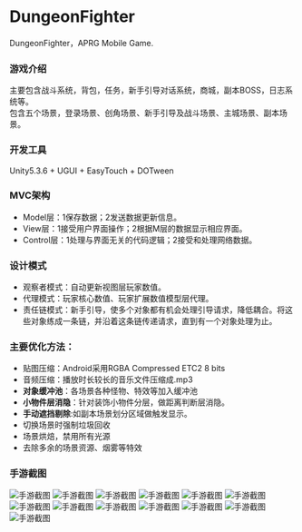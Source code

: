 # DungeonFighter
DungeonFighter，APRG Mobile Game.<br>


### 游戏介绍

主要包含战斗系统，背包，任务，新手引导对话系统，商城，副本BOSS，日志系统等。<br>
包含五个场景，登录场景、创角场景、新手引导及战斗场景、主城场景、副本场景。


### 开发工具

Unity5.3.6 + UGUI + EasyTouch + DOTween


### MVC架构

- Model层：1保存数据；2发送数据更新信息。
- View层：1接受用户界面操作；2根据M层的数据显示相应界面。
- Control层：1处理与界面无关的代码逻辑；2接受和处理网络数据。


### 设计模式

- 观察者模式：自动更新视图层玩家数值。
- 代理模式：玩家核心数值、玩家扩展数值模型层代理。
- 责任链模式：新手引导，使多个对象都有机会处理引导请求，降低耦合。将这些对象练成一条链，并沿着这条链传递请求，直到有一个对象处理为止。


### 主要优化方法：

- 贴图压缩：Android采用RGBA Compressed ETC2 8 bits
- 音频压缩：播放时长较长的音乐文件压缩成.mp3
- **对象缓冲池**：各场景各种怪物、特效等加入缓冲池
- **小物件层消隐**：针对装饰小物件分层，做距离判断层消隐。
- **手动遮挡剔除**:如副本场景划分区域做触发显示。
- 切换场景时强制垃圾回收
- 场景烘焙，禁用所有光源
- 去除多余的场景资源、烟雾等特效


### 手游截图

![手游截图](https://github.com/LetitiaChan/DungeonFighter/blob/master/ReadMeFolder/S80408-01.jpg "手游截图")
![手游截图](https://github.com/LetitiaChan/DungeonFighter/blob/master/ReadMeFolder/S80408-02.jpg "手游截图")
![手游截图](https://github.com/LetitiaChan/DungeonFighter/blob/master/ReadMeFolder/S80408-03.jpg "手游截图")
![手游截图](https://github.com/LetitiaChan/DungeonFighter/blob/master/ReadMeFolder/S80408-04.jpg "手游截图")
![手游截图](https://github.com/LetitiaChan/DungeonFighter/blob/master/ReadMeFolder/S80408-05.jpg "手游截图")
![手游截图](https://github.com/LetitiaChan/DungeonFighter/blob/master/ReadMeFolder/S80408-06.jpg "手游截图")
![手游截图](https://github.com/LetitiaChan/DungeonFighter/blob/master/ReadMeFolder/S80408-07.jpg "手游截图")
![手游截图](https://github.com/LetitiaChan/DungeonFighter/blob/master/ReadMeFolder/S80408-08.jpg "手游截图")
![手游截图](https://github.com/LetitiaChan/DungeonFighter/blob/master/ReadMeFolder/S80408-09.jpg "手游截图")
![手游截图](https://github.com/LetitiaChan/DungeonFighter/blob/master/ReadMeFolder/S80408-10.jpg "手游截图")
![手游截图](https://github.com/LetitiaChan/DungeonFighter/blob/master/ReadMeFolder/S80408-11.jpg "手游截图")
![手游截图](https://github.com/LetitiaChan/DungeonFighter/blob/master/ReadMeFolder/S80408-12.jpg "手游截图")
![手游截图](https://github.com/LetitiaChan/DungeonFighter/blob/master/ReadMeFolder/S80408-13.jpg "手游截图")